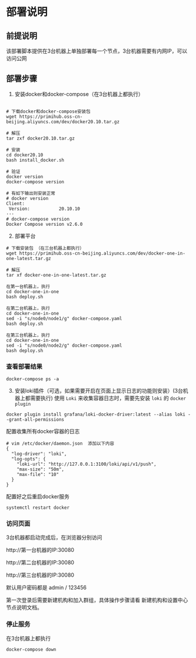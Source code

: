 # 部署说明

## 前提说明
该部署脚本提供在3台机器上单独部署每一个节点，3台机器需要有内网IP，可以访问公网

## 部署步骤

1. 安装docker和docker-compose（在3台机器上都执行）

```shell

# 下载docker和docker-compose安装包
wget https://primihub.oss-cn-beijing.aliyuncs.com/dev/docker20.10.tar.gz

# 解压
tar zxf docker20.10.tar.gz

# 安装
cd docker20.10
bash install_docker.sh

# 验证
docker version
docker-compose version

# 有如下输出则安装正常
# docker version
Client:
 Version:           20.10.10
···
# docker-compose version
Docker Compose version v2.6.0
```

<!-- 2. 加载docker镜像 （在三台机器上都执行）

```shell
# 下载镜像包
wget https://primihub.oss-cn-beijing.aliyuncs.com/dev/

# 解压
tar zxf docker-images.tar.gz

# 加载镜像
cd docker-images
for i in ./*.tar.gz ; do docker load -i $i; done

# 验证 
docker images 
``` -->

2. 部署平台 
```shell
# 下载安装包 （在三台机器上都执行）
wget https://primihub.oss-cn-beijing.aliyuncs.com/dev/docker-one-in-one-latest.tar.gz

# 解压 
tar xf docker-one-in-one-latest.tar.gz

在第一台机器上，执行
cd docker-one-in-one
bash deploy.sh

在第二台机器上，执行
cd docker-one-in-one
sed -i "s/node0/node1/g" docker-compose.yaml
bash deploy.sh

在第三台机器上，执行
cd docker-one-in-one
sed -i "s/node0/node2/g" docker-compose.yaml
bash deploy.sh
```

### 查看部署结果
```
docker-compose ps -a
```

3. 安装loki插件（可选，如果需要开启在页面上显示日志的功能则安装）(3台机器上都需要执行)
使用 `Loki` 来收集容器日志时，需要先安装 `loki` 的 `docker plugin`

```shell
docker plugin install grafana/loki-docker-driver:latest --alias loki --grant-all-permissions
```

配置收集所有docker容器的日志
```shell
# vim /etc/docker/daemon.json  添加以下内容
{
  "log-driver": "loki",
  "log-opts": {
    "loki-url": "http://127.0.0.1:3100/loki/api/v1/push",
    "max-size": "50m",
    "max-file": "10"
  }
}
```

配置好之后重启docker服务
```
systemctl restart docker
```


### 访问页面

3台机器都启动完成后，在浏览器分别访问

http://第一台机器的IP:30080

http://第二台机器的IP:30080

http://第三台机器的IP:30080

默认用户密码都是 admin / 123456

第一次登录后需要新建机构和加入群组，具体操作步骤请看 新建机构和设置中心节点说明文档。


### 停止服务

在3台机器上都执行
```shell
docker-compose down
```